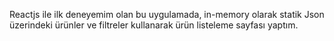 Reactjs ile ilk deneyemim olan bu uygulamada,  in-memory olarak statik Json üzerindeki ürünler ve filtreler kullanarak ürün listeleme sayfası yaptım.
